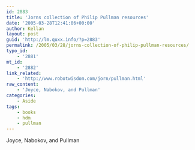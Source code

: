 ```yaml
---
id: 2883
title: 'Jorns collection of Philip Pullman resources'
date: '2005-03-28T12:41:06+00:00'
author: Kellan
layout: post
guid: 'http://lm.quxx.info/?p=2883'
permalink: /2005/03/28/jorns-collection-of-philip-pullman-resources/
typo_id:
    - '2881'
mt_id:
    - '2882'
link_related:
    - 'http://www.robotwisdom.com/jorn/pullman.html'
raw_content:
    - 'Joyce, Nabokov, and Pullman'
categories:
    - Aside
tags:
    - books
    - hdm
    - pullman
---
```


Joyce, Nabokov, and Pullman